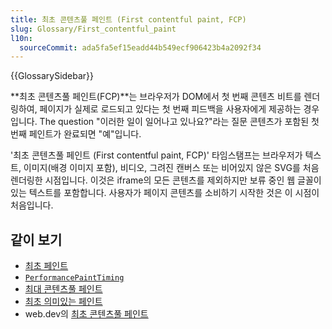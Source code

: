 ```yaml
---
title: 최초 콘텐츠풀 페인트 (First contentful paint, FCP)
slug: Glossary/First_contentful_paint
l10n:
  sourceCommit: ada5fa5ef15eadd44b549ecf906423b4a2092f34
---
```


{{GlossarySidebar}}

**최초 콘텐츠풀 페인트(FCP)**는 브라우저가 DOM에서 첫 번째 콘텐츠 비트를 렌더링하여, 페이지가 실제로 로드되고 있다는 첫 번째 피드백을 사용자에게 제공하는 경우입니다. The question "이러한 일이 일어나고 있나요?"라는 질문 콘텐츠가 포함된 첫 번째 페인트가 완료되면 "예"입니다.

'최초 콘텐츠풀 페인트 (First contentful paint, FCP)' 타임스탬프는 브라우저가 텍스트, 이미지(배경 이미지 포함), 비디오, 그려진 캔버스 또는 비어있지 않은 SVG를 처음 렌더링한 시점입니다. 이것은 iframe의 모든 콘텐츠를 제외하지만 보류 중인 웹 글꼴이 있는 텍스트를 포함합니다. 사용자가 페이지 콘텐츠를 소비하기 시작한 것은 이 시점이 처음입니다.

## 같이 보기

- [최초 페인트](/ko/docs/Glossary/First_paint)
- [`PerformancePaintTiming`](/ko/docs/Web/API/PerformancePaintTiming)
- [최대 콘텐츠풀 페인트](/ko/docs/Glossary/Largest_contentful_paint)
- [최초 의미있는 페인트](/ko/docs/Glossary/First_meaningful_paint)
- web.dev의 [최초 콘텐츠풀 페인트](https://web.dev/fcp/)
